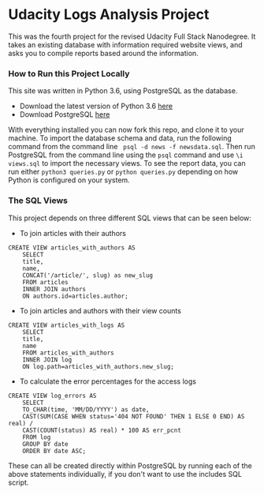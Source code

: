 # Udacity Logs Analysis Project

This was the fourth project for the revised Udacity Full Stack Nanodegree. It takes an existing database with information required website views, and asks you to compile reports based around the information.

### How to Run this Project Locally
This site was written in Python 3.6, using PostgreSQL as the database.
  - Download the latest version of Python 3.6 [here](https://www.python.org/downloads/)
  - Download PostgreSQL [here](https://www.postgresql.org/download/)

With everything installed you can now fork this repo, and clone it to your machine. To import the database schema and data, run the following command from the command line ` psql -d news -f newsdata.sql`. Then run PostgreSQL from the command line using the `psql` command and use `\i views.sql` to import the necessary views. To see the report data, you can run either `python3 queries.py` or `python queries.py` depending on how Python is configured on your system.

### The SQL Views
This project depends on three different SQL views that can be seen below:

* To join articles with their authors
~~~~
CREATE VIEW articles_with_authors AS
    SELECT
    title,
    name,
    CONCAT('/article/', slug) as new_slug
    FROM articles
    INNER JOIN authors
    ON authors.id=articles.author;
~~~~

* To join articles and authors with their view counts
~~~~
CREATE VIEW articles_with_logs AS
    SELECT
    title,
    name
    FROM articles_with_authors
    INNER JOIN log
    ON log.path=articles_with_authors.new_slug;
~~~~
* To calculate the error percentages for the access logs
~~~~
CREATE VIEW log_errors AS
    SELECT
    TO_CHAR(time, 'MM/DD/YYYY') as date,
    CAST(SUM(CASE WHEN status='404 NOT FOUND' THEN 1 ELSE 0 END) AS real) /
    CAST(COUNT(status) AS real) * 100 AS err_pcnt
    FROM log
    GROUP BY date
    ORDER BY date ASC;
~~~~

These can all be created directly within PostgreSQL by running each of the above statements individually, if you don't want to use the includes SQL script.

